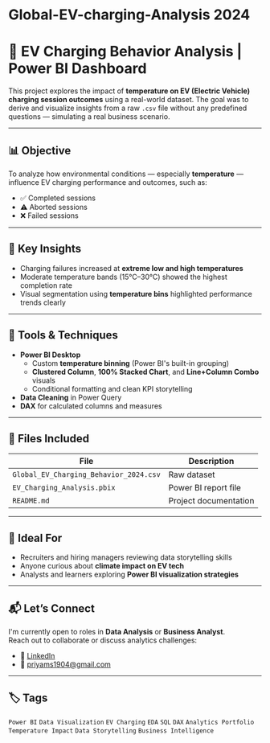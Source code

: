 # Global-EV-charging-Analysis 2024

# 🔌 EV Charging Behavior Analysis | Power BI Dashboard

This project explores the impact of **temperature on EV (Electric Vehicle) charging session outcomes** using a real-world dataset. The goal was to derive and visualize insights from a raw `.csv` file without any predefined questions — simulating a real business scenario.

---

## 📊 Objective

To analyze how environmental conditions — especially **temperature** — influence EV charging performance and outcomes, such as:
- ✅ Completed sessions
- ⚠️ Aborted sessions
- ❌ Failed sessions

---

## 🧠 Key Insights

- Charging failures increased at **extreme low and high temperatures**
- Moderate temperature bands (15°C–30°C) showed the highest completion rate
- Visual segmentation using **temperature bins** highlighted performance trends clearly

---

## 🔧 Tools & Techniques

- **Power BI Desktop**
  - Custom **temperature binning** (Power BI's built-in grouping)
  - **Clustered Column**, **100% Stacked Chart**, and **Line+Column Combo** visuals
  - Conditional formatting and clean KPI storytelling
- **Data Cleaning** in Power Query
- **DAX** for calculated columns and measures

---

## 📁 Files Included

| File | Description |
|------|-------------|
| `Global_EV_Charging_Behavior_2024.csv` | Raw dataset |
| `EV_Charging_Analysis.pbix` | Power BI report file |
| `README.md` | Project documentation |

---

## 🎯 Ideal For

- Recruiters and hiring managers reviewing data storytelling skills
- Anyone curious about **climate impact on EV tech**
- Analysts and learners exploring **Power BI visualization strategies**

---

## 📬 Let’s Connect

I'm currently open to roles in **Data Analysis** or **Business Analyst**.  
Reach out to collaborate or discuss analytics challenges:

- 🔗 [LinkedIn](www.linkedin.com/in/prisri1904)
- 📧 priyams1904@gmail.com

---

## 🏷️ Tags

`Power BI` `Data Visualization` `EV Charging` `EDA` `SQL` `DAX` `Analytics Portfolio` `Temperature Impact` `Data Storytelling` `Business Intelligence`

